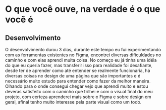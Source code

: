 # O que você ouve, na verdade é o que você é

## Desenvolvimento

  O desenvolvimento durou 3 dias, durante este tempo eu fui experimentando com as ferramentas existentes no Figma, encontrei diversas dificuldades no caminho e com elas aprendi muita coisa. No começo eu já tinha uma idéia do que eu queria fazer, mas transferir isso para realidade foi desafiante, desde ter de aprender como até entender se realmente funcionaria, há diversas coisas no design de uma página que são importantes e é necessário muito estudo para entender como fazer da melhor maneira.
  Olhando para o onde consegui chegar vejo que aprendi muito e estou deveras satisfeito com o caminho que trilhei e com o visual final do meu projeto, com certeza aprenderei mais sobre o Figma e sobre design em geral, afinal tenho muito interesse pela parte visual como um todo.
